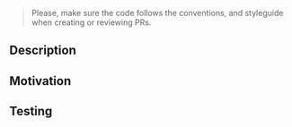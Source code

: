 > Please, make sure the code follows the conventions, and styleguide when creating or reviewing PRs. 

## Description
<!---  Detail the changes you're making, and how it will affect the app behaviour and performance of the apps -->

## Motivation 
<!--- Explain the reasoning behind the change, call out any related tickets. -->

## Testing
<!---  Describe the steps to test and validate your changes -->